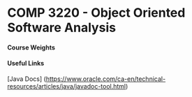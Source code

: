 COMP 3220 - Object Oriented Software Analysis
=====
#### Course Weights
#### Useful Links
[Java Docs] (https://www.oracle.com/ca-en/technical-resources/articles/java/javadoc-tool.html)
